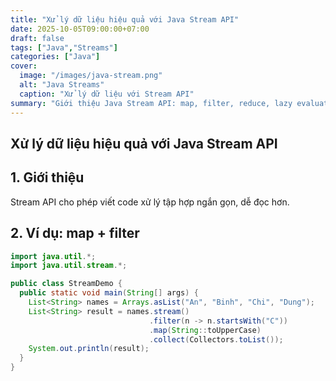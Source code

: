 ```yaml
---
title: "Xử lý dữ liệu hiệu quả với Java Stream API"
date: 2025-10-05T09:00:00+07:00
draft: false
tags: ["Java","Streams"]
categories: ["Java"]
cover:
  image: "/images/java-stream.png"
  alt: "Java Streams"
  caption: "Xử lý dữ liệu với Stream API"
summary: "Giới thiệu Java Stream API: map, filter, reduce, lazy evaluation và cách tối ưu thao tác với Collection."
---
```


## Xử lý dữ liệu hiệu quả với Java Stream API

## 1. Giới thiệu

Stream API cho phép viết code xử lý tập hợp ngắn gọn, dễ đọc hơn.

## 2. Ví dụ: map + filter

```java
import java.util.*;
import java.util.stream.*;

public class StreamDemo {
  public static void main(String[] args) {
    List<String> names = Arrays.asList("An", "Binh", "Chi", "Dung");
    List<String> result = names.stream()
                               .filter(n -> n.startsWith("C"))
                               .map(String::toUpperCase)
                               .collect(Collectors.toList());
    System.out.println(result);
  }
}
